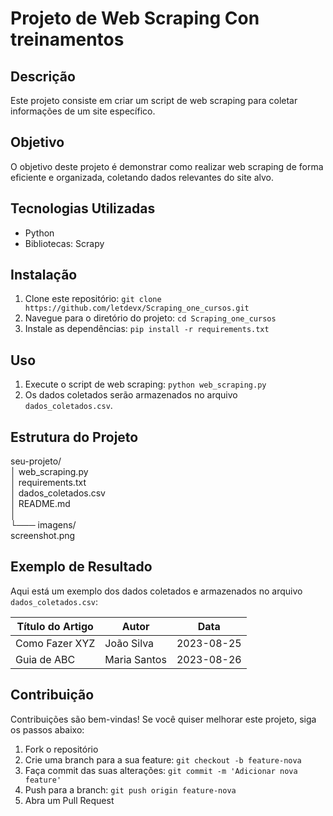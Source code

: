 # Projeto de Web Scraping Con treinamentos

## Descrição
Este projeto consiste em criar um script de web scraping para coletar informações de um site específico.

## Objetivo
O objetivo deste projeto é demonstrar como realizar web scraping de forma eficiente e organizada, coletando dados relevantes do site alvo.

## Tecnologias Utilizadas
- Python
- Bibliotecas: Scrapy

## Instalação
1. Clone este repositório: `git clone https://github.com/letdevx/Scraping_one_cursos.git`
2. Navegue para o diretório do projeto: `cd Scraping_one_cursos`
3. Instale as dependências: `pip install -r requirements.txt`

## Uso
1. Execute o script de web scraping: `python web_scraping.py`
2. Os dados coletados serão armazenados no arquivo `dados_coletados.csv`.

## Estrutura do Projeto
seu-projeto/</br>
│ web_scraping.py</br>
│ requirements.txt</br>
│ dados_coletados.csv</br>
│ README.md</br>
│</br>
└─── imagens/</br>
screenshot.png


## Exemplo de Resultado
Aqui está um exemplo dos dados coletados e armazenados no arquivo `dados_coletados.csv`:

| Título do Artigo | Autor       | Data       |
|------------------|-------------|------------|
| Como Fazer XYZ   | João Silva  | 2023-08-25 |
| Guia de ABC      | Maria Santos| 2023-08-26 |

## Contribuição
Contribuições são bem-vindas! Se você quiser melhorar este projeto, siga os passos abaixo:
1. Fork o repositório
2. Crie uma branch para a sua feature: `git checkout -b feature-nova`
3. Faça commit das suas alterações: `git commit -m 'Adicionar nova feature'`
4. Push para a branch: `git push origin feature-nova`
5. Abra um Pull Request

